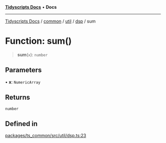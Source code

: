 [**Tidyscripts Docs**](../../../../../../../README.md) • **Docs**

***

[Tidyscripts Docs](../../../../../../../globals.md) / [common](../../../../../README.md) / [util](../../../README.md) / [dsp](../README.md) / sum

# Function: sum()

> **sum**(`x`): `number`

## Parameters

• **x**: `NumericArray`

## Returns

`number`

## Defined in

[packages/ts\_common/src/util/dsp.ts:23](https://github.com/sheunaluko/tidyscripts/blob/master/packages/ts_common/src/util/dsp.ts#L23)
